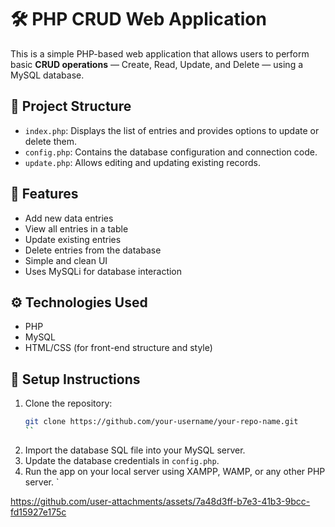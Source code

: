 

# 🛠️ PHP CRUD Web Application

This is a simple PHP-based web application that allows users to perform basic **CRUD operations** — Create, Read, Update, and Delete — using a MySQL database.

## 📁 Project Structure

- `index.php`: Displays the list of entries and provides options to update or delete them.
- `config.php`: Contains the database configuration and connection code.
- `update.php`: Allows editing and updating existing records.

## 🔧 Features

- Add new data entries
- View all entries in a table
- Update existing entries
- Delete entries from the database
- Simple and clean UI
- Uses MySQLi for database interaction

## ⚙️ Technologies Used

- PHP
- MySQL
- HTML/CSS (for front-end structure and style)

## 🧪 Setup Instructions

1. Clone the repository:
   ```bash
   git clone https://github.com/your-username/your-repo-name.git
   ``


2. Import the database SQL file into your MySQL server.
3. Update the database credentials in `config.php`.
4. Run the app on your local server using XAMPP, WAMP, or any other PHP server.
`

https://github.com/user-attachments/assets/7a48d3ff-b7e3-41b3-9bcc-fd15927e175c
